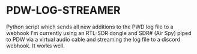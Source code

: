 # PDW-LOG-STREAMER
Python script which sends all new additions to the PWD log file to a webhook I'm currently using an RTL-SDR dongle and SDR# (Air Spy) piped to PDW via a virtual audio cable and streaming the log file to a discord webhook. It works well.
